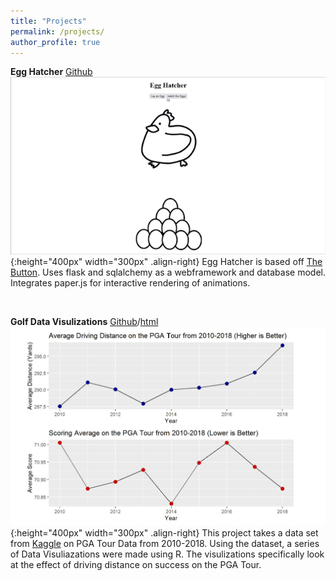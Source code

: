 ```yaml
---
title: "Projects"
permalink: /projects/
author_profile: true
---
```


**Egg Hatcher**
[Github](https://github.com/zatchliu/Egg_Hatcher)
<br>
![egg](/assets/images/egg_hatcher_clip_.gif "title"){:height="400px" width="300px" .align-right}
Egg Hatcher is based off [The Button](https://en.wikipedia.org/wiki/The_Button_(Reddit)). Uses flask and sqlalchemy as a webframework and database model. Integrates paper.js for interactive rendering of animations.

<br>

**Golf Data Visulizations**
[Github](https://github.com/zatchliu/GolfDataVis)/[html](/assets/images/golfDataVis.html)
<br>
![vis](/assets/images/vis_screen.jpg "title"){:height="400px" width="300px" .align-right}
This project takes a data set from [Kaggle](https://www.kaggle.com/datasets/jmpark746/pga-tour-data-2010-2018) on PGA Tour Data from 2010-2018. Using the dataset, a series of Data Visuliazations were made using R. The visulizations specifically look at the effect of driving distance on success on the PGA Tour.

